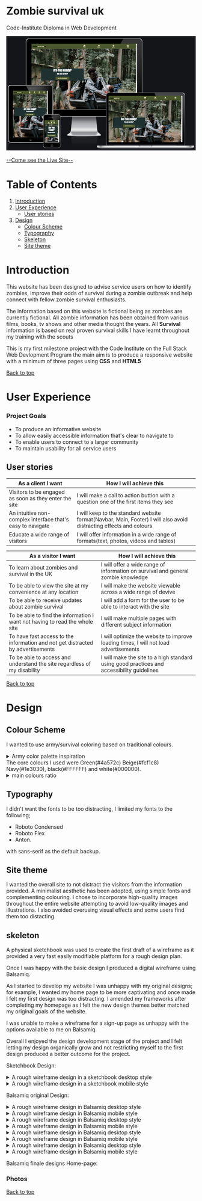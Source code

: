 # Zombie survival uk

Code-Institute Diploma in Web Development

![alt text](assets/readme-assets/websitemockup.png)

[--Come see the Live Site--](https://dominic-wells.github.io/Milestone-Project-1/index.html)

# Table of Contents

1. [Introduction](#introduction)
2. [User Experience](#user-experience)
   - [User stories](#user-stories)
3. [Design](#design)
   - [Colour Scheme](#Colour-Scheme)
   - [Typography](#Typography)
   - [Skeleton](#skeleton)
   - [Site theme](#Site-theme)

# Introduction

This website has been designed to advise service users on how to identify zombies, improve their odds of survival during a zombie outbreak and help connect with fellow zombie survival enthusiasts.

The information based on this website is fictional being as zombies are currently fictional. All zombie information has been obtained from various films, books, tv shows and other media thought the years. All **Survival** information is based on real proven survival skills I have learnt throughout my training with the scouts

This is my first milestone project with the Code Institute on the Full Stack Web Devlopment Program the main aim is to produce a responsive website with a minimum of three pages using **CSS** and **HTML5**

[Back to top](#zombie-survival-uk)

# User Experience

### Project Goals

- To produce an informative website
- To allow easily accessible information that's clear to navigate to
- To enable users to connect to a larger community
- To maintain usability for all service users

## User stories

| As a client I want                                         | How I will achieve this                                                                                            |
| ---------------------------------------------------------- | ------------------------------------------------------------------------------------------------------------------ |
| Visitors to be engaged as soon as they enter the site      | I will make a call to action buttion with a question one of the first items they see                               |
| An intuitive non-complex interface that's easy to navigate | I will keep to the standard website format(Navbar, Main, Footer) I will also avoid distracting effects and colours |
| Educate a wide range of visitors                           | I will offer information in a wide range of formats(text, photos, videos and tables)                               |

| As a visitor I want                                                             | How I will achieve this                                                                   |
| ------------------------------------------------------------------------------- | ----------------------------------------------------------------------------------------- |
| To learn about zombies and survival in the UK                                   | I will offer a wide range of information on survival and general zombie knowledge         |
| To be able to view the site at my convenience at any location                   | I will make the website viewable across a wide range of devive                            |
| To be able to receive updates about zombie survival                             | I will add a form for the user to be able to interact with the site                       |
| To be able to find the information I want not having to read the whole site     | I will make multiple pages with different subject information                             |
| To have fast access to the information and not get distracted by advertisements | I will optimize the website to improve loading times, I will not load advertisements      |
| To be able to access and understand the site regardless of my disability        | I will make the site to a high standard using good practices and accessibility guidelines |

[Back to top](#zombie-survival-uk)

# Design

## Colour Scheme

I wanted to use army/survival coloring based on traditional colours.

<details><summary>Army color palette inspiration </summary><img src="assets/readme-assets/army-camo-palette.webp"></details>  
The core colours I used were Green(#4a572c) Beige(#fcf1c8) Navy(#1e3030), black(#FFFFFF) and white(#000000).  
<details><summary>main colours ratio</summary><img src="assets/readme-assets/green-beige-contrast.webp"></details>

## Typography

I didn't want the fonts to be too distracting, I limited my fonts to the following;

- Roboto Condensed
- Roboto Flex
- Anton.

with sans-serif as the default backup.

## Site theme

I wanted the overall site to not distract the visitors from the information provided. A minimalist aesthetic has been adopted, using simple fonts and complementing colouring. I chose to incorporate high-quality images throughout the entire website attempting to avoid low-quality images and illustrations. I also avoided overusing visual effects and some users find them too distacting.

## skeleton

A physical sketchbook was used to create the first draft of a wireframe as it provided a very fast easily modifiable platform for a rough design plan.

Once I was happy with the basic design I produced a digital wireframe using Balsamiq.

As I started to develop my website I was unhappy with my original designs; for example, I wanted my home page to be more captivating and once made I felt my first design was too distracting. I amended my frameworks after completing my homepage as I felt the new design themes better matched my original goals of the website.

I was unable to make a wireframe for a sign-up page as unhappy with the options available to me on Balsamiq.

Overall I enjoyed the design development stage of the project and I felt letting my design organically grow and not restricting myself to the first design produced a better outcome for the project.

Sketchbook Design:

<details><summary>A rough wireframe design in a sketchbook desktop style</summary><img src="assets/readme-assets/wireframe/sketchbook2.jpg"></details>
<details><summary>A rough wireframe design in a sketchbook mobile style</summary><img src="assets/readme-assets/wireframe/sketchbook1.jpg"></details>

Balsamiq original Design:

<details><summary>A rough wireframe design in Balsamiq desktop style</summary><img src="assets/readme-assets/wireframe/firstpage.png"></details>
<details><summary>A rough wireframe design in Balsamiq mobile style</summary><img src="assets/readme-assets/wireframe/firstpagemob.png"></details>
<details><summary>A rough wireframe design in Balsamiq desktop style</summary><img src="assets/readme-assets/wireframe/secondpage.png"></details>
<details><summary>A rough wireframe design in Balsamiq mobile style</summary><img src="assets/readme-assets/wireframe/secondpagemob.png"></details>
<details><summary>A rough wireframe design in Balsamiq desktop style</summary><img src="assets/readme-assets/wireframe/thirdpage.png"></details>
<details><summary>A rough wireframe design in Balsamiq mobile style</summary><img src="assets/readme-assets/wireframe/thirdpagemob.png"></details>
<details><summary>A rough wireframe design in Balsamiq desktop style</summary><img src="assets/readme-assets/wireframe/fourthpage.png"></details>
<details><summary>A rough wireframe design in Balsamiq mobile style</summary><img src="assets/readme-assets/wireframe/fourthpagemob.png"></details>

Balsamiq finale designs Home-page:

### Photos

[Back to top](#zombie-survival-uk)
